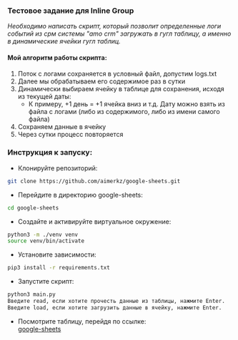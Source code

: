 ### Тестовое задание для Inline Group

*Необходимо написать скрипт, который позволит определенные логи событий из срм 
системы "amo crm" загружать в гугл таблицу, а именно в динамические ячейки 
гугл таблиц.*

#### Мой алгоритм работы скрипта:
1. Поток с логами сохраняется в условный файл, допустим logs.txt
2. Далее мы обрабатываем его содержимое раз в сутки
3. Динамически выбираем ячейку в таблице для сохранения, исходя из текущей даты:
   + К примеру, +1 день = +1 ячейка вниз и т.д. Дату можно взять из файла с логами (либо из содержимого, либо из имени самого файла)
4. Сохраняем данные в ячейку
5. Через сутки процесс повторяется

### Инструкция к запуску:
- Клонируйте репозиторий:
```sh
git clone https://github.com/aimerkz/google-sheets.git
```
- Перейдите в директорию google-sheets:
```sh
cd google-sheets
```
- Создайте и активируйте виртуальное окружение:
```sh
python3 -m ./venv venv
source venv/bin/activate
```
- Установите зависимости:
```sh
pip3 install -r requirements.txt
```
- Запустите скрипт:
```sh
python3 main.py
Введите read, если хотите прочесть данные из таблицы, нажмите Enter.
Введите load, если хотите загрузить данные в ячейку, нажмите Enter.
```
- Посмотрите таблицу, перейдя по ссылке: \
[google-sheets](https://docs.google.com/spreadsheets/d/1S3PmZ6MaZV2Hv190VecpFzeNn8Jp4VY85b9G9GSPK-4)

